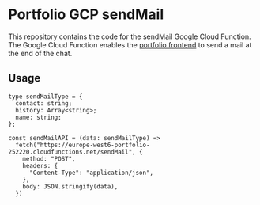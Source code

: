 # Portfolio GCP sendMail
This repository contains the code for the sendMail Google Cloud Function.
The Google Cloud Function enables the [portfolio frontend](https://github.com/faessler/portfolio) to send a mail at the end of the chat.

## Usage
```
type sendMailType = {
  contact: string;
  history: Array<string>;
  name: string;
};

const sendMailAPI = (data: sendMailType) =>
  fetch("https://europe-west6-portfolio-252220.cloudfunctions.net/sendMail", {
    method: "POST",
    headers: {
      "Content-Type": "application/json",
    },
    body: JSON.stringify(data),
  })
```
